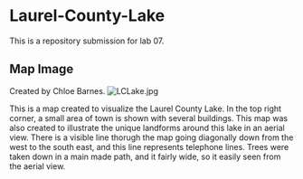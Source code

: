 # Laurel-County-Lake
This is a repository submission for lab 07. 

## Map Image
Created by Chloe Barnes.
![LCLake.jpg](LCLake.jpg)

This is a map created to visualize the Laurel County Lake. In the top right corner, a small area of town is shown with several buildings. This map was also created to illustrate the unique landforms around this lake in an aerial view. There is a visible line thorugh the map going diagonally down from the west to the south east, and this line represents telephone lines. Trees were taken down in a main made path, and it fairly wide, so it easily seen from the aerial view.
